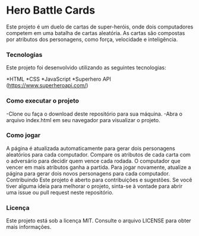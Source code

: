 # Hero Battle Cards
Este projeto é um duelo de cartas de super-heróis, onde dois computadores competem em uma batalha de cartas aleatória. As cartas são compostas por atributos dos personagens, como força, velocidade e inteligência.

### Tecnologias
Este projeto foi desenvolvido utilizando as seguintes tecnologias:

*HTML
*CSS
*JavaScript
*Superhero API (https://www.superheroapi.com/)

### Como executar o projeto
-Clone ou faça o download deste repositório para sua máquina.
-Abra o arquivo index.html em seu navegador para visualizar o projeto.

### Como jogar
A página é atualizada automaticamente para gerar dois personagens aleatórios para cada computador.
Compare os atributos de cada carta com o adversário para decidir quem vence cada rodada.
O computador que vencer em mais atributos ganha a partida.
Para jogar novamente, atualize a página para gerar dois novos personagens para cada computador.
Contribuindo
Este projeto é aberto para contribuições e sugestões. Se você tiver alguma ideia para melhorar o projeto, sinta-se à vontade para abrir uma issue ou pull request neste repositório.

### Licença
Este projeto está sob a licença MIT. Consulte o arquivo LICENSE para obter mais informações.
